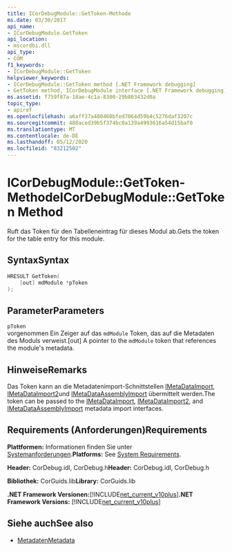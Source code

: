 ```yaml
---
title: ICorDebugModule::GetToken-Methode
ms.date: 03/30/2017
api_name:
- ICorDebugModule.GetToken
api_location:
- mscordbi.dll
api_type:
- COM
f1_keywords:
- ICorDebugModule::GetToken
helpviewer_keywords:
- ICorDebugModule::GetToken method [.NET Framework debugging]
- GetToken method, ICorDebugModule interface [.NET Framework debugging]
ms.assetid: f759f87a-18ae-4c1a-8300-29b803432d0a
topic_type:
- apiref
ms.openlocfilehash: a6aff37a480460bfed7064d59b4c5276daf3207c
ms.sourcegitcommit: 488aced39b5f374bc0a139a4993616a54d15baf0
ms.translationtype: MT
ms.contentlocale: de-DE
ms.lasthandoff: 05/12/2020
ms.locfileid: "83212502"
---
```

# <a name="icordebugmodulegettoken-method"></a><span data-ttu-id="bad11-102">ICorDebugModule::GetToken-Methode</span><span class="sxs-lookup"><span data-stu-id="bad11-102">ICorDebugModule::GetToken Method</span></span>
<span data-ttu-id="bad11-103">Ruft das Token für den Tabelleneintrag für dieses Modul ab.</span><span class="sxs-lookup"><span data-stu-id="bad11-103">Gets the token for the table entry for this module.</span></span>  
  
## <a name="syntax"></a><span data-ttu-id="bad11-104">Syntax</span><span class="sxs-lookup"><span data-stu-id="bad11-104">Syntax</span></span>  
  
```cpp  
HRESULT GetToken(  
    [out] mdModule *pToken  
);  
```  
  
## <a name="parameters"></a><span data-ttu-id="bad11-105">Parameter</span><span class="sxs-lookup"><span data-stu-id="bad11-105">Parameters</span></span>  
 `pToken`  
 <span data-ttu-id="bad11-106">vorgenommen Ein Zeiger auf das `mdModule` Token, das auf die Metadaten des Moduls verweist.</span><span class="sxs-lookup"><span data-stu-id="bad11-106">[out] A pointer to the `mdModule` token that references the module's metadata.</span></span>  
  
## <a name="remarks"></a><span data-ttu-id="bad11-107">Hinweise</span><span class="sxs-lookup"><span data-stu-id="bad11-107">Remarks</span></span>  
 <span data-ttu-id="bad11-108">Das Token kann an die Metadatenimport-Schnittstellen [IMetaDataImport](../../../../docs/framework/unmanaged-api/metadata/imetadataimport-interface.md), [IMetaDataImport2](../../../../docs/framework/unmanaged-api/metadata/imetadataimport2-interface.md)und [IMetaDataAssemblyImport](../metadata/imetadataassemblyimport-interface.md) übermittelt werden.</span><span class="sxs-lookup"><span data-stu-id="bad11-108">The token can be passed to the [IMetaDataImport](../../../../docs/framework/unmanaged-api/metadata/imetadataimport-interface.md), [IMetaDataImport2](../../../../docs/framework/unmanaged-api/metadata/imetadataimport2-interface.md), and [IMetaDataAssemblyImport](../metadata/imetadataassemblyimport-interface.md) metadata import interfaces.</span></span>  
  
## <a name="requirements"></a><span data-ttu-id="bad11-109">Requirements (Anforderungen)</span><span class="sxs-lookup"><span data-stu-id="bad11-109">Requirements</span></span>  
 <span data-ttu-id="bad11-110">**Plattformen:** Informationen finden Sie unter [Systemanforderungen](../../get-started/system-requirements.md).</span><span class="sxs-lookup"><span data-stu-id="bad11-110">**Platforms:** See [System Requirements](../../get-started/system-requirements.md).</span></span>  
  
 <span data-ttu-id="bad11-111">**Header:** CorDebug.idl, CorDebug.h</span><span class="sxs-lookup"><span data-stu-id="bad11-111">**Header:** CorDebug.idl, CorDebug.h</span></span>  
  
 <span data-ttu-id="bad11-112">**Bibliothek:** CorGuids.lib</span><span class="sxs-lookup"><span data-stu-id="bad11-112">**Library:** CorGuids.lib</span></span>  
  
 <span data-ttu-id="bad11-113">**.NET Framework Versionen:**[!INCLUDE[net_current_v10plus](../../../../includes/net-current-v10plus-md.md)]</span><span class="sxs-lookup"><span data-stu-id="bad11-113">**.NET Framework Versions:** [!INCLUDE[net_current_v10plus](../../../../includes/net-current-v10plus-md.md)]</span></span>  
  
## <a name="see-also"></a><span data-ttu-id="bad11-114">Siehe auch</span><span class="sxs-lookup"><span data-stu-id="bad11-114">See also</span></span>

- [<span data-ttu-id="bad11-115">Metadaten</span><span class="sxs-lookup"><span data-stu-id="bad11-115">Metadata</span></span>](../metadata/index.md)
